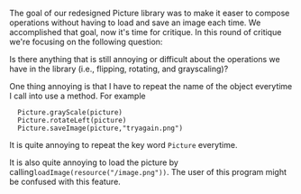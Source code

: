 The goal of our redesigned Picture library was to make it easer to compose
operations without having to load and save an image each time. We accomplished
that goal, now it's time for critique. In this round of critique we're focusing
on the following question:

Is there anything that is still annoying or difficult about the operations we
have in the library (i.e., flipping, rotating, and grayscaling)?

One thing annoying is that I have to repeat the name of the object everytime I call into use a method. For example
```Picture.flipHorizontal(picture)
  Picture.grayScale(picture)
  Picture.rotateLeft(picture)
  Picture.saveImage(picture,"tryagain.png")
  ```
  It is quite annoying to repeat the key word ```Picture``` everytime.
  
  It is also quite annoying to load the picture by calling```loadImage(resource("/image.png"))```. The user of this program might be confused with this feature.
